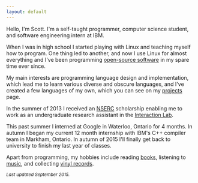 ```yaml
---
layout: default
---
```


Hello, I'm Scott. I'm a self-taught programmer, computer science student, and
software engineering intern at IBM.

When I was in high school I started playing with Linux and teaching myself how
to program. One thing led to another, and now I use Linux for almost everything
and I've been programming [open-source software](/projects.html) in my spare
time ever since.

My main interests are programming language design and implementation, which lead
me to learn various diverse and obscure languages, and I've created a few
languages of my own, which you can see on my [projects](/projects.html) page.

In the summer of 2013 I received an [NSERC](http://www.nserc-crsng.gc.ca)
scholarship enabling me to work as an undergraduate research assistant in the
[Interaction Lab](http://hci.usask.ca).

This past summer I interned at Google in Waterloo, Ontario for 4 months. In
autumn I began my current 12 month internship with IBM's C++ compiler team in
Markham, Ontario. In autumn of 2015 I'll finally get back to university to
finish my last year of classes.

Apart from programming, my hobbies include
reading [books](https://www.goodreads.com/user/show/27001981-scott),
listening to [music](http://www.last.fm/user/sco50000),
and collecting [vinyl records](http://www.discogs.com/user/tsion/collection).

<i><small>Last updated September 2015.</small></i>

<!-- <img src="https://gravatar.com/avatar/6529e25e71d8eb28869c453922e79f5f?s=360" /> -->
